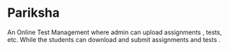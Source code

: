 # Pariksha
An Online Test Management  where admin can upload assignments , tests, etc. While the students can download and submit assignments and tests .
